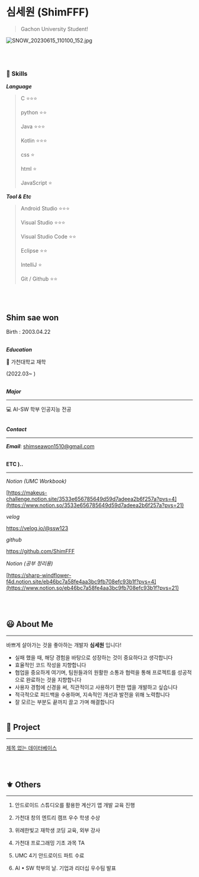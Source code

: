 # 심세원 (ShimFFF)

> Gachon University Student!
> 

![SNOW_20230615_110100_152.jpg](https://s3-us-west-2.amazonaws.com/secure.notion-static.com/099bdb83-7cd8-4e8b-9c2b-c8216890a073/SNOW_20230615_110100_152.jpg)

<br/><br/>

### 👾 Skills

***Language***

> C                 ⭐⭐⭐
> 
> 
> python        ⭐⭐
> 
> Java             ⭐⭐⭐
> 
> Kotlin          ⭐⭐⭐
> 
> css               ⭐
> 
> html            ⭐
> 
> JavaScript    ⭐
> 

***Tool & Etc***

> Android Studio          ⭐⭐⭐
> 
> 
> Visual Studio             ⭐⭐⭐
> 
> Visual Studio Code    ⭐⭐
> 
> Eclipse                        ⭐⭐
> 
> IntelliJ                        ⭐
> 
> Git / Github                ⭐⭐
> 
<br/><br/>
## Shim sae won

Birth : 2003.04.22
<br/><br/>

***Education***

🏢 가천대학교 재학

(2022.03~  )
<br/><br/>

***Major***

---

💻 AI-SW 학부 인공지능 전공
<br/><br/>

***Contact***

---

***Email***: shimseawon1510@gmail.com
<br/><br/>

**ETC )..**

---

*Notion (UMC Workbook)*

[https://makeus-challenge.notion.site/3533e656785649d59d7adeea2b6f257a?pvs=4](https://www.notion.so/3533e656785649d59d7adeea2b6f257a?pvs=21)

*velog* 

https://velog.io/@ssw123

*github*

https://github.com/ShimFFF

*Notion (공부 정리용)*

[https://sharp-windflower-f4d.notion.site/eb46bc7a58fe4aa3bc9fb708efc93b1f?pvs=4](https://www.notion.so/eb46bc7a58fe4aa3bc9fb708efc93b1f?pvs=21)

<br/><br/>

## 😃 About Me

---

바쁘게 살아가는 것을 좋아하는 개발자 **심세원** 입니다!

- 실패 했을 때, 해당 경험을 바탕으로 성장하는 것이 중요하다고 생각합니다
- 효율적인 코드 작성을 지향합니다
- 협업을 중요하게 여기며, 팀원들과의 원활한 소통과 협력을 통해 프로젝트를 성공적으로 완료하는 것을 지향합니다
- 사용자 경험에 신경을 써, 직관적이고 사용하기 편한 앱을 개발하고 싶습니다
- 적극적으로 피드백을 수용하며, 지속적인 개선과 발전을 위해 노력합니다
- 잘 모르는 부분도 끝까지 끌고 가며 해결합니다
  <br/><br/>

## 📄 Project

---

[제목 없는 데이터베이스](https://www.notion.so/847f18e50a224820b90027519c8faa82?pvs=21)

<br/><br/>
## ⚜️ Others

---

1. 안드로이드 스튜디오를 활용한 계산기 앱 개발 교육 진행

2022. 가천대 창의 엔트리 캠프 우수 학생 수상

1. 위례한빛고 재학생 코딩 교육, 외부 강사
2. 가천대 프로그래밍 기초 과목 TA

2023. UMC 4기 안드로이드 파트 수료

1. AI • SW 학부의 날. 기업과 리더십 우수팀 발표
